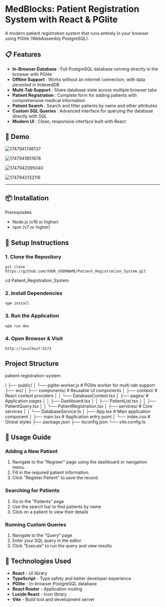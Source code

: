 # MedBlocks: Patient Registration System with React & PGlite

A modern patient registration system that runs entirely in your browser using PGlite (WebAssembly PostgreSQL).

## 📋 Features

* **In-Browser Database** : Full PostgreSQL database running directly in the browser with PGlite
* **Offline Support** : Works without an internet connection, with data persisted in IndexedDB
* **Multi-Tab Support** : Share database state across multiple browser tabs
* **Patient Registration** : Complete form for adding patients with comprehensive medical information
* **Patient Search** : Search and filter patients by name and other attributes
* **Custom SQL Queries** : Advanced interface for querying the database directly with SQL
* **Modern UI** : Clean, responsive interface built with React

## 🚀 Demo

![1747941746137](image/README/1747941746137.png)

![1747941851678](image/README/1747941851678.png)

![1747942095040](image/README/1747942095040.png)

![1747942132116](image/README/1747942132116.png)

---

## 📦 Installation

Prerequisites

* Node.js (v16 or higher)
* npm (v7 or higher)

## 🔧 Setup Instructions

### 1. Clone the Repository

`git clone https://github.com/YOUR_USERNAME/Patient_Registration_System.git `

cd Patient_Registration_System

### 2. Install Dependencies

`npm install`

### **3. Run the Application**

 `npm run dev`

### 4. Open Browser & Visit

`http://localhost:5173 `

## Project Structure

patient-registration-system





/
├── public/
│   └── pglite-worker.js     # PGlite worker for multi-tab support
├── src/
│   ├── components/          # Reusable UI components
│   ├── context/             # React context providers
│   │   └── DatabaseContext.tsx
│   ├── pages/               # Application pages
│   │   ├── Dashboard.tsx
│   │   ├── PatientList.tsx
│   │   ├── PatientQuery.tsx
│   │   └── PatientRegistration.tsx
│   ├── services/            # Core services
│   │   └── DatabaseService.ts
│   ├── App.tsx              # Main application component
│   ├── main.tsx             # Application entry point
│   └── index.css            # Global styles
├── package.json
├── tsconfig.json
└── vite.config.ts

## 📱 Usage Guide

### Adding a New Patient

1. Navigate to the "Register" page using the dashboard or navigation menu.
2. Fill in the required patient information.
3. Click "Register Patient" to save the record.

### Searching for Patients

1. Go to the "Patients" page
2. Use the search bar to find patients by name
3. Click on a patient to view their details

### Running Custom Queries

1. Navigate to the "Query" page
2. Enter your SQL query in the editor
3. Click "Execute" to run the query and view results

## 🧪 Technologies Used

* **React** - UI library
* **TypeScript** - Type safety and better developer experience
* **PGlite** - In-browser PostgreSQL database
* **React Router** - Application routing
* **Lucide React** - Icon library
* **Vite** - Build tool and development server
